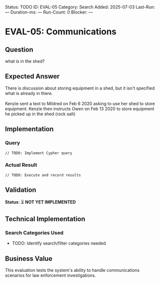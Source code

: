 <!--- META: machine-readable for scripts --->
Status: TODO
ID: EVAL-05
Category: Search
Added: 2025-07-03
Last-Run: —
Duration-ms: —
Run-Count: 0
Blocker: —

# EVAL-05: Communications

## Question
what is in the shed?

## Expected Answer
There is discussion about storing equipment in a shed, but it isn't specified what is already in there.<br><br>Kenzie sent a text to Mildred on Feb 6 2020 asking to use her shed to store equipment. Kenzie then instructs Owen on Feb 13 2020 to store equipment he picked up in the shed (rock salt)

## Implementation

### Query
```cypher
// TODO: Implement Cypher query
```

### Actual Result
```
// TODO: Execute and record results
```

## Validation
**Status**: ⏳ **NOT YET IMPLEMENTED**

## Technical Implementation

### Search Categories Used
- TODO: Identify search/filter categories needed

## Business Value

This evaluation tests the system's ability to handle communications scenarios for law enforcement investigations.
